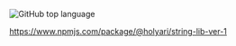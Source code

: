 ![GitHub top language](https://img.shields.io/github/languages/top/HolyPi/String-JS-exercises)


https://www.npmjs.com/package/@holyari/string-lib-ver-1